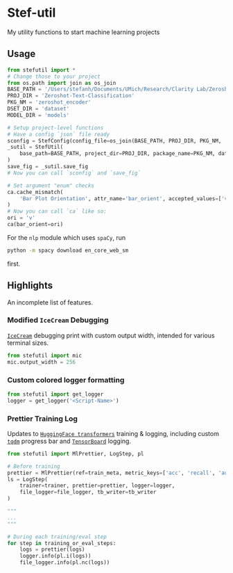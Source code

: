 # Stef-util
My utility functions to start machine learning projects 

## Usage 
```python
from stefutil import *
# Change those to your project
from os.path import join as os_join
BASE_PATH = '/Users/stefanh/Documents/UMich/Research/Clarity Lab/Zeroshot Text Classification'
PROJ_DIR = 'Zeroshot-Text-Classification'
PKG_NM = 'zeroshot_encoder'
DSET_DIR = 'dataset'
MODEL_DIR = 'models'

# Setup project-level functions
# Have a config `json` file ready
sconfig = StefConfig(config_file=os_join(BASE_PATH, PROJ_DIR, PKG_NM, 'util', 'config.json')).__call__
_sutil = StefUtil(
    base_path=BASE_PATH, project_dir=PROJ_DIR, package_name=PKG_NM, dataset_dir=DSET_DIR, model_dir=MODEL_DIR
)
save_fig = _sutil.save_fig
# Now you can call `sconfig` and `save_fig`

# Set argument "enum" checks
ca.cache_mismatch(
    'Bar Plot Orientation', attr_name='bar_orient', accepted_values=['v', 'h', 'vertical', 'horizontal']
)
# Now you can call `ca` like so:
ori = 'v'
ca(bar_orient=ori)
```

For the `nlp` module which uses `spaCy`, run 

```bash
python -m spacy download en_core_web_sm
```

first. 



## Highlights

An incomplete list of features. 



### Modified `IceCream` Debugging

[`IceCream`](https://github.com/gruns/icecream) debugging print with custom output width, intended for various terminal sizes. 

```python
from stefutil import mic
mic.output_width = 256 
```



### Custom colored logger formatting 

```python
from stefutil import get_logger
logger = get_logger('<Script-Name>')
```



### Prettier Training Log

Updates to [`HuggingFace transformers`](https://github.com/huggingface/transformers) training & logging, including custom [`tqdm`](https://github.com/tqdm/tqdm) progress bar and [`TensorBoard`](https://www.tensorflow.org/tensorboard) logging. 

```python
from stefutil import MlPrettier, LogStep, pl

# Before training
prettier = MlPrettier(ref=train_meta, metric_keys=['acc', 'recall', 'auc', 'ikr'])
ls = LogStep(
    trainer=trainer, prettier=prettier, logger=logger, 
    file_logger=file_logger, tb_writer=tb_writer
)

"""
...
"""

# During each training/eval step
for step in training_or_eval_steps:
    logs = prettier(logs)
    logger.info(pl.i(logs))
    file_logger.info(pl.nc(logs))
```





